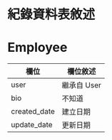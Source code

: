 紀錄資料表敘述
=========


# Employee
| 欄位         | 欄位敘述        |
|--------------|-----------------|
| user         | 繼承自 User     |
| bio          | 不知道 |
| created_date | 建立日期 |
| update_date  | 更新日期 |
